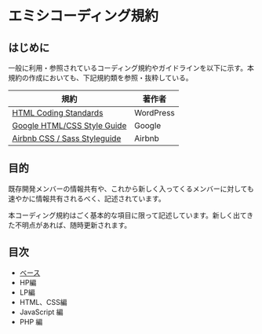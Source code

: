 # エミシコーディング規約

## はじめに
一般に利用・参照されているコーディング規約やガイドラインを以下に示す。本規約の作成においても、下記規約類を参照・抜粋している。

| 規約 | 著作者 |
|-----------|-----------
| [HTML Coding Standards](https://developer.wordpress.org/coding-standards/wordpress-coding-standards/html/) | WordPress | 
| [Google HTML/CSS Style Guide](https://google.github.io/styleguide/htmlcssguide.html) | Google |
| [Airbnb CSS / Sass Styleguide](https://github.com/airbnb/css) | Airbnb |

## 目的
既存開発メンバーの情報共有や、これから新しく入ってくるメンバーに対しても速やかに情報共有されるべく、記述されています。

本コーディング規約はごく基本的な項目に限って記述しています。新しく出てきた不明点があれば、随時更新されます。

## 目次

- [ベース](./base.md)
- HP編
- LP編
- HTML、CSS編
- JavaScript 編
- PHP 編
